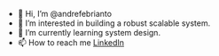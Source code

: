 - 👋 Hi, I’m @andrefebrianto
- 👀 I’m interested in building a robust scalable system.
- 🌱 I’m currently learning system design.
- 📫 How to reach me [LinkedIn](https://www.linkedin.com/in/andre-febrianto-34b20017a/)

<!---
andrefebrianto/andrefebrianto is a ✨ special ✨ repository because its `README.md` (this file) appears on your GitHub profile.
You can click the Preview link to take a look at your changes.
--->
